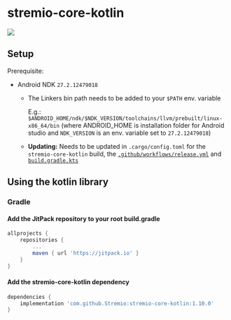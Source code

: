 # stremio-core-kotlin

[![](https://jitpack.io/v/Stremio/stremio-core-kotlin.svg)](https://jitpack.io/#Stremio/stremio-core-kotlin)

## Setup

Prerequisite:
- Android NDK `27.2.12479018`
  - The Linkers bin path needs to be added to your `$PATH` env. variable

    E.g.: `$ANDROID_HOME/ndk/$NDK_VERSION/toolchains/llvm/prebuilt/linux-x86_64/bin` (where ANDROID_HOME is installation folder for Android studio and `NDK_VERSION` is an env. variable set to `27.2.12479018`)

  - **Updating:** Needs to be updated in `.cargo/config.toml` for the 
    `stremio-core-kotlin` build, the [`.github/workflows/release.yml`](.github/workflows/release.yml) and [`build.gradle.kts`](build.gradle.kts)

## Using the kotlin library

### Gradle

#### Add the JitPack repository to your root build.gradle

```gradle
allprojects {
    repositories {
        ...
        maven { url 'https://jitpack.io' }
    }
}
```

#### Add the stremio-core-kotlin dependency

```gradle
dependencies {
    implementation 'com.github.Stremio:stremio-core-kotlin:1.10.0'
}
```
